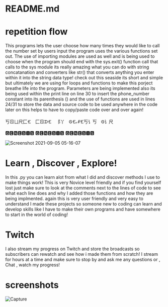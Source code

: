 # README.md

# repetition flow
This programs lets the user choose how many times they would like to call the number set by users input
the program uses the various functions set out. The use of importing modules are used as well and is being 
used to choose when the program should end with the sys.exit() function call that calls to the sys module
its really amazing what you can do with string concatanation and converters like str() that converts anything you enter 
within it into the string data type! check out this seaside its short and simple but ultimately we are using for
loops and functions to make this porject breathe life into the program. Parameters are being implemented also
its being used within the print line on line 30 to insert the phone_number constant into its parenthesis () and the
use of  functions are used in lines 24/31 to store the data and source code to be used anywhere in the code later on
this helps to have to copy/paste code over and over again!


丂ㄖㄩ尺⼕🝗 ⼕ㄖᗪ🝗 ⻏丫 Ꮆ🝗𝓝🝗丂讠丂 Ꮆ讠尺

🅶🅴🅽🅴🆂🅸🆂 🅶🅴🅽🅴🆂🅸🆂 🅶🅴🅽🅴🆂🅸🆂

![Screenshot 2021-09-05 05-16-07](https://user-images.githubusercontent.com/87259615/132131776-e08d5983-5fb7-45fd-b15b-ccf84c708afe.png)

# Learn , Discover , Explore!
In this .py you can learn alot from what I did and discover methods I use to make things work! This is very Novice level friendly
and if you find yourself lost just make sure to look at the comments next to the lines of code to see what each line does and why 
I added those functions and how they are being implmented. again this is very user friendly and very easy to understand I made
these projects so someone new to coding can learn and develop skills like I have to make their own programs and have somewhere to
start in the world of coding!

# Twitch
I also stream my progress on Twitch and store the broadcasts so subscribers can rewatch and see how i made them from scratch! I stream for hours
at a time and make sure to stop by and ask me any questions or , Chat , watch my progress!

# screenshots

![Capture](https://user-images.githubusercontent.com/87259615/161556079-157923f1-2560-440d-9871-b291f06a4151.PNG)




